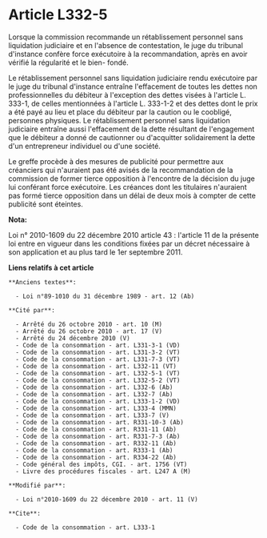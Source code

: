 # Article L332-5

Lorsque la commission recommande un rétablissement personnel sans liquidation judiciaire et en l'absence de contestation, le
juge du tribunal d'instance confère force exécutoire à la recommandation, après en avoir vérifié la régularité et le bien-
fondé. 

Le rétablissement personnel sans liquidation judiciaire rendu exécutoire par le juge du tribunal d'instance entraîne
l'effacement de toutes les dettes non professionnelles du débiteur à l'exception des dettes visées à l'article L. 333-1, de
celles mentionnées à l'article L. 333-1-2 et des dettes dont le prix a été payé au lieu et place du débiteur par la caution
ou le coobligé, personnes physiques. Le rétablissement personnel sans liquidation judiciaire entraîne aussi l'effacement de
la dette résultant de l'engagement que le débiteur a donné de cautionner ou d'acquitter solidairement la dette d'un
entrepreneur individuel ou d'une société. 

Le greffe procède à des mesures de publicité pour permettre aux créanciers qui n'auraient pas été avisés de la recommandation
de la commission de former tierce opposition à l'encontre de la décision du juge lui conférant force exécutoire. Les créances
dont les titulaires n'auraient pas formé tierce opposition dans un délai de deux mois à compter de cette publicité sont
éteintes.

**Nota:**

Loi n° 2010-1609 du 22 décembre 2010 article 43 : l'article 11 de la présente loi entre en vigueur dans les conditions fixées
par un décret nécessaire à son application et au plus tard le 1er septembre 2011.

**Liens relatifs à cet article**

	**Anciens textes**:

	  - Loi n°89-1010 du 31 décembre 1989 - art. 12 (Ab)

	**Cité par**:

	  - Arrêté du 26 octobre 2010 - art. 10 (M)
	  - Arrêté du 26 octobre 2010 - art. 17 (V)
	  - Arrêté du 24 décembre 2010 (V)
	  - Code de la consommation - art. L331-3-1 (VD)
	  - Code de la consommation - art. L331-3-2 (VT)
	  - Code de la consommation - art. L331-7-3 (VT)
	  - Code de la consommation - art. L332-11 (VT)
	  - Code de la consommation - art. L332-5-1 (VT)
	  - Code de la consommation - art. L332-5-2 (VT)
	  - Code de la consommation - art. L332-6 (Ab)
	  - Code de la consommation - art. L332-7 (Ab)
	  - Code de la consommation - art. L333-1-2 (VD)
	  - Code de la consommation - art. L333-4 (MMN)
	  - Code de la consommation - art. L333-7 (V)
	  - Code de la consommation - art. R331-10-3 (Ab)
	  - Code de la consommation - art. R331-11 (Ab)
	  - Code de la consommation - art. R331-7-3 (Ab)
	  - Code de la consommation - art. R332-11 (Ab)
	  - Code de la consommation - art. R333-1 (Ab)
	  - Code de la consommation - art. R334-22 (Ab)
	  - Code général des impôts, CGI. - art. 1756 (VT)
	  - Livre des procédures fiscales - art. L247 A (M)

	**Modifié par**:

	  - Loi n°2010-1609 du 22 décembre 2010 - art. 11 (V)

	**Cite**:

	  - Code de la consommation - art. L333-1
